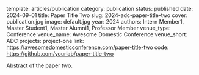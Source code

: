 template: articles/publication
category: publication
status: published
date: 2024-09-01
title: Paper Title Two
slug: 2024-adc-paper-title-two
cover: publication.jpg
image: default.jpg
year: 2024
authors: Intern Member1, Master Student1, Master Alumni1, Professor Member
venue_type: Conference
venue_name: Awesome Domestic Conference
venue_short: ADC
projects: project-one
link: https://awesomedomesticconference.com/paper-title-two
code: https://github.com/yourlab/paper-title-two

Abstract of the paper two.
